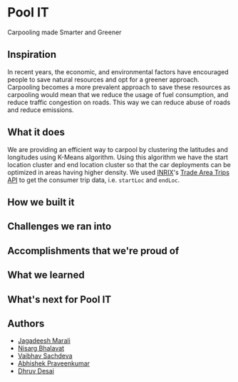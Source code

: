 # Pool IT

Carpooling made Smarter and Greener

## Inspiration

In recent years, the economic, and environmental factors have encouraged people to save natural resources and opt for a greener approach. Carpooling becomes a more prevalent approach to save these resources as carpooling would mean that we reduce the usage of fuel consumption, and reduce traffic congestion on roads. This way we can reduce abuse of roads and reduce emissions.

## What it does

We are providing an efficient way to carpool by clustering the latitudes and longitudes using K-Means algorithm. Using this algorithm we have the start location cluster and end location cluster so that the car deployments can be optimized in areas having higher density. We used [INRIX](https://inrix.com/)'s [Trade Area Trips API](https://docs.inrix.com/analytics/tradeareatrips/) to get the consumer trip data, i.e. `startLoc` and `endLoc`.

## How we built it

## Challenges we ran into

## Accomplishments that we're proud of

## What we learned

## What's next for Pool IT

## Authors

- [Jagadeesh Marali](https://github.com/jagadeeshmarali)
- [Nisarg Bhalavat](https://github.com/bhalavat-nisarg)
- [Vaibhav Sachdeva](https://github.com/Vaibhav-Sachdeva)
- [Abhishek Praveenkumar](https://github.com/ABHISHEK22415)
- [Dhruv Desai](https://github.com/Dhruv590)
